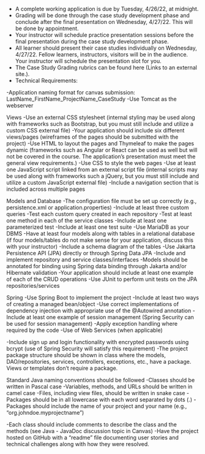 - A complete working application is due by Tuesday, 4/26/22, at midnight.
- Grading will be done through the case study development phase and conclude after the final presentation on Wednesday, 4/27/22. This will be done by appointment. 
- Your instructor will schedule practice presentation sessions before the final presentation during the case study development phase.
- All learner should present their case studies individually on Wednesday, 4/27/22. Fellow learners, instructors, visitors will be in the audience. Your instructor will schedule the presentation slot for you.
- The Case Study Grading rubrics can be found here (Links to an external site.).
- Technical Requirements:

-Application naming format for canvas submission: LastName_FirstName_ProjectName_CaseStudy
-Use Tomcat as the webserver

Views
-Use an external CSS stylesheet (internal styling may be used along with frameworks such as Bootstrap, but you must still include and utilize a custom CSS external file)
-Your application should include six different views/pages (wireframes of the pages should be submitted with the project)
-Use HTML to layout the pages and Thymeleaf to make the pages dynamic (frameworks such as Angular or React can be used as well but will not be covered in the course. The application’s presentation must meet the general view requirements.)
-Use CSS to style the web pages
-Use at least one JavaScript script linked from an external script file (internal scripts may be used along with frameworks such a jQuery, but you must still include and utilize a custom JavaScript external file)
-Include a navigation section that is included across multiple pages

Models and Database
-The configuration file must be set up correctly (e.g., persistence.xml or application.properties)
-Include at least three custom queries
-Test each custom query created in each repository
-Test at least one method in each of the service classes
-Include at least one parameterized test
-Include at least one test suite
-Use MariaDB as your DBMS
-Have at least four models along with tables in a relational database (if four models/tables do not make sense for your application, discuss this with your instructor)
-Include a schema diagram of the tables
-Use Jakarta Persistence API (JPA) directly or through Spring Data JPA
-Include and implement repository and service classes/interfaces
-Models should be annotated for binding using Spring data binding through Jakarta and/or Hibernate validation
-Your application should include at least one example of each of the CRUD operations
-Use JUnit to perform unit tests on the JPA repositories/services

Spring
-Use Spring Boot to implement the project
-Include at least two ways of creating a managed bean/object
-Use correct implementations of dependency injection with appropriate use of the @Autowired annotation
-Include at least one example of session management (Spring Security can be used for session management)
-Apply exception handling where required by the code
-Use of Web Services (when applicable)

-Include sign up and login functionality with encrypted passwords using bcrypt (use of Spring Security will satisfy this requirement)
-The project package structure should be shown in class where the models, DAO/repositories, services, controllers, exceptions, etc., have a package. Views or templates don’t require a package.

Standard Java naming conventions should be followed
-Classes should be written in Pascal case
-Variables, methods, and URLs should be written in camel case
-Files, including view files, should be written in snake case
-Packages should be in all lowercase with each word separated by dots (.)
-Packages should include the name of your project and your name (e.g., “org.johndoe.myprojectname”)

-Each class should include comments to describe the class and the methods (see Java - JavaDoc discussion topic in Canvas)
-Have the project hosted on GitHub with a “readme” file documenting user stories and technical challenges along with how they were resolved.
